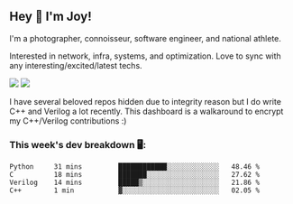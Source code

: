 ## Hey 👋 I'm Joy! 
I'm a photographer, connoisseur, software engineer, and national athlete. 

Interested in network, infra, systems, and optimization. Love to sync with any interesting/excited/latest techs. 

<img src ="https://github-readme-stats.vercel.app/api?username=joyhuan&show_icons=true&count_private=true&theme=dracula" />

<img src="https://github-readme-stats.vercel.app/api/top-langs/?username=joyhuan&theme=dracula" />

I have several beloved repos hidden due to integrity reason but I do write C++ and Verilog a lot recently. This dashboard is a walkaround to encrypt my C++/Verilog contributions :)

### This week's dev breakdown 🖥:
<!--START_SECTION:waka-->
```text
Python     31 mins         ████████████░░░░░░░░░░░░░   48.46 % 
C          18 mins         ███████░░░░░░░░░░░░░░░░░░   27.62 % 
Verilog    14 mins         █████▒░░░░░░░░░░░░░░░░░░░   21.86 % 
C++        1 min           ▓░░░░░░░░░░░░░░░░░░░░░░░░   02.05 % 
```
<!--END_SECTION:waka-->

